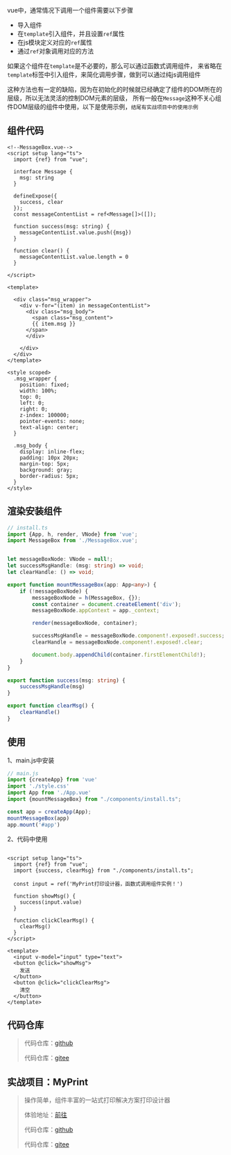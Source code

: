 vue中，通常情况下调用一个组件需要以下步骤

* 导入组件
* 在`template`引入组件，并且设置`ref`属性
* 在js模块定义对应的`ref`属性
* 通过`ref`对象调用对应的方法

如果这个组件在`template`是不必要的，那么可以通过函数式调用组件，
来省略在`template`标签中引入组件，来简化调用步骤，做到可以通过纯js调用组件

这种方法也有一定的缺陷，因为在初始化的时候就已经确定了组件的DOM所在的层级，所以无法灵活的控制DOM元素的层级，
所有一般在`Message`这种不关心组件DOM层级的组件中使用，以下是使用示例，`结尾有实战项目中的使用示例`

## 组件代码

```vue
<!--MessageBox.vue-->
<script setup lang="ts">
  import {ref} from "vue";
  
  interface Message {
    msg: string
  }
  
  defineExpose({
    success, clear
  });
  const messageContentList = ref<Message[]>([]);
  
  function success(msg: string) {
    messageContentList.value.push({msg})
  }
  
  function clear() {
    messageContentList.value.length = 0
  }

</script>

<template>
  
  <div class="msg_wrapper">
    <div v-for="(item) in messageContentList">
      <div class="msg_body">
        <span class="msg_content">
        {{ item.msg }}
      </span>
      </div>
    
    </div>
  </div>
</template>

<style scoped>
  .msg_wrapper {
    position: fixed;
    width: 100%;
    top: 0;
    left: 0;
    right: 0;
    z-index: 100000;
    pointer-events: none;
    text-align: center;
  }
  
  .msg_body {
    display: inline-flex;
    padding: 10px 20px;
    margin-top: 5px;
    background: gray;
    border-radius: 5px;
  }
</style>

```

## 渲染安装组件

```ts
// install.ts
import {App, h, render, VNode} from 'vue';
import MessageBox from './MessageBox.vue';


let messageBoxNode: VNode = null!;
let successMsgHandle: (msg: string) => void;
let clearHandle: () => void;

export function mountMessageBox(app: App<any>) {
    if (!messageBoxNode) {
        messageBoxNode = h(MessageBox, {});
        const container = document.createElement('div');
        messageBoxNode.appContext = app._context;

        render(messageBoxNode, container);

        successMsgHandle = messageBoxNode.component!.exposed!.success;
        clearHandle = messageBoxNode.component!.exposed!.clear;

        document.body.appendChild(container.firstElementChild!);
    }
}

export function success(msg: string) {
    successMsgHandle(msg)
}

export function clearMsg() {
    clearHandle()
}

```

## 使用

1、main.js中安装

```ts
// main.js
import {createApp} from 'vue'
import './style.css'
import App from './App.vue'
import {mountMessageBox} from "./components/install.ts";

const app = createApp(App);
mountMessageBox(app)
app.mount('#app')

```

2、代码中使用

```vue

<script setup lang="ts">
  import {ref} from "vue";
  import {success, clearMsg} from "./components/install.ts";
  
  const input = ref('MyPrint打印设计器，函数式调用组件实例！')
  
  function showMsg() {
    success(input.value)
  }
  
  function clickClearMsg() {
    clearMsg()
  }
</script>

<template>
  <input v-model="input" type="text">
  <button @click="showMsg">
    发送
  </button>
  <button @click="clickClearMsg">
    清空
  </button>
</template>
```
## 代码仓库

> 代码仓库：[github](https://github.com/MyPrintDesign/myprint-blogs/tree/main/vue-function-component)
>
> 代码仓库：[gitee](https://gitee.com/MyPrintDesign/myprint-blogs/tree/main/vue-function-component)

## 实战项目：MyPrint

> 操作简单，组件丰富的一站式打印解决方案打印设计器
>
> 体验地址：[前往](https://demo.cfcss.top)
>
> 代码仓库：[github](https://github.com/MyPrintDesign/myprint)
>
> 代码仓库：[gitee](https://gitee.com/MyPrintDesign/myprint)
